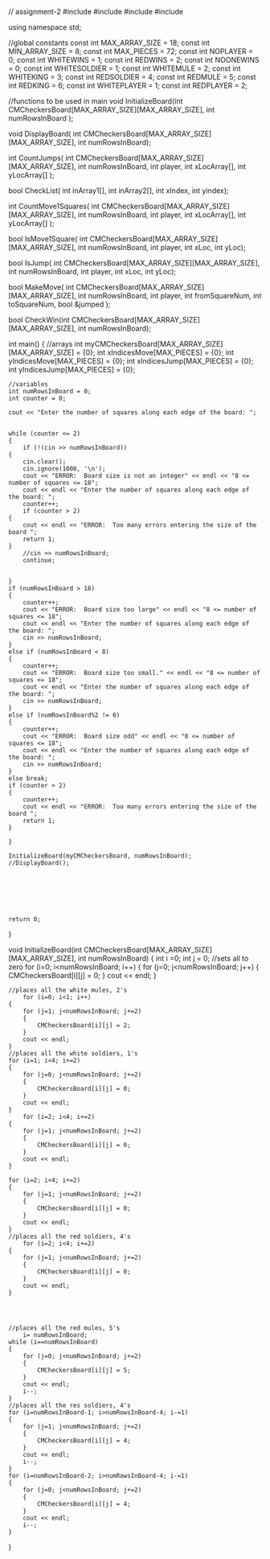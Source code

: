 // assignment-2
#include <iostream>
#include <string>
#include <iomanip>
#include <fstream>

using namespace std;

//global constants
const int MAX_ARRAY_SIZE = 18;
const int MIN_ARRAY_SIZE = 8;
const int MAX_PIECES = 72; 
const int NOPLAYER = 0;
const int WHITEWINS = 1;
const int REDWINS = 2;
const int NOONEWINS = 0;
const int WHITESOLDIER = 1;
const int WHITEMULE = 2;
const int WHITEKING = 3;
const int REDSOLDIER = 4;
const int REDMULE = 5;
const int REDKING = 6;
const int WHITEPLAYER = 1;
const int REDPLAYER = 2;

//functions to be used in main
void InitializeBoard(int CMCheckersBoard[MAX_ARRAY_SIZE][MAX_ARRAY_SIZE],
                             int numRowsInBoard );
 
void DisplayBoard( int CMCheckersBoard[MAX_ARRAY_SIZE][MAX_ARRAY_SIZE], 
int numRowsInBoard);
 
int CountJumps( int CMCheckersBoard[MAX_ARRAY_SIZE][MAX_ARRAY_SIZE], 
int numRowsInBoard, int player, int xLocArray[], int yLocArray[] );
 
bool CheckList( int inArray1[], int inArray2[], int xIndex, int yindex);
 
int CountMove1Squares( int CMCheckersBoard[MAX_ARRAY_SIZE][MAX_ARRAY_SIZE],
int numRowsInBoard, int player, int xLocArray[],  int yLocArray[] );
 
bool IsMove1Square( int CMCheckersBoard[MAX_ARRAY_SIZE][MAX_ARRAY_SIZE], 
int numRowsInBoard, int player, int xLoc, int yLoc);
 
bool IsJump( int CMCheckersBoard[MAX_ARRAY_SIZE][MAX_ARRAY_SIZE], 
int numRowsInBoard, int player, int xLoc, int yLoc);
 
bool MakeMove( int CMCheckersBoard[MAX_ARRAY_SIZE][MAX_ARRAY_SIZE], 
int numRowsInBoard, int player, int fromSquareNum, 
int toSquareNum, bool &jumped );
 
bool CheckWin(int CMCheckersBoard[MAX_ARRAY_SIZE][MAX_ARRAY_SIZE], int numRowsInBoard);

int main()
{
	//arrays
	int myCMCheckersBoard[MAX_ARRAY_SIZE][MAX_ARRAY_SIZE] = {0};
	int xIndicesMove[MAX_PIECES] = {0};
	int yIndicesMove[MAX_PIECES] = {0};
	int xIndicesJump[MAX_PIECES] = {0};
	int yIndicesJump[MAX_PIECES] = {0};

	//variables
	int numRowsInBoard = 0;
	int counter = 0;

	cout << "Enter the number of squares along each edge of the board: ";
	

	while (counter <= 2)
	{
		if (!(cin >> numRowsInBoard))
	{
		cin.clear();
		cin.ignore(1000, '\n');
		cout << "ERROR:  Board size is not an integer" << endl << "8 <= number of squares <= 18";
		cout << endl << "Enter the number of squares along each edge of the board: ";
		counter++;
		if (counter > 2) 
	{
		cout << endl << "ERROR:  Too many errors entering the size of the board ";
		return 1;
	}
		//cin >> numRowsInBoard;
		continue;

		
	}
	if (numRowsInBoard > 18)
	{
		counter++;
		cout << "ERROR:  Board size too large" << endl << "8 <= number of squares <= 18";
		cout << endl << "Enter the number of squares along each edge of the board: ";
		cin >> numRowsInBoard;
	}
	else if (numRowsInBoard < 8)
	{
		counter++;
		cout << "ERROR:  Board size too small." << endl << "8 <= number of squares <= 18";
		cout << endl << "Enter the number of squares along each edge of the board: ";
		cin >> numRowsInBoard;
	}
	else if (numRowsInBoard%2 != 0)
	{
		counter++;
		cout << "ERROR:  Board size odd" << endl << "8 <= number of squares <= 18";
		cout << endl << "Enter the number of squares along each edge of the board: ";
		cin >> numRowsInBoard;
	}
	else break;
	if (counter > 2) 
	{
		counter++;
		cout << endl << "ERROR:  Too many errors entering the size of the board ";
		return 1;
	}
	
	}

	InitializeBoard(myCMCheckersBoard, numRowsInBoard);
	//DisplayBoard();

	





	return 0;
}

void InitializeBoard(int CMCheckersBoard[MAX_ARRAY_SIZE][MAX_ARRAY_SIZE], int numRowsInBoard)
{
	int i =0;
	int j = 0;
	//sets all to zero
	for (i=0; i<numRowsInBoard; i++) 
	{
		for (j=0; j<numRowsInBoard; j++)
		{
			CMCheckersBoard[i][j] = 0; 
		}
		cout << endl;
	}
	
	//places all the white mules, 2's
		for (i=0; i<1; i++) 
	{
		for (j=1; j<numRowsInBoard; j+=2)
		{
			CMCheckersBoard[i][j] = 2; 
		}
		cout << endl;
	}
	//places all the white soldiers, 1's
	for (i=1; i<4; i+=2) 
	{
		for (j=0; j<numRowsInBoard; j+=2)
		{
			CMCheckersBoard[i][j] = 0;
		}
		cout << endl;
	}
		for (i=2; i<4; i+=2) 
	{
		for (j=1; j<numRowsInBoard; j+=2)
		{
			CMCheckersBoard[i][j] = 0;
		}
		cout << endl;
	}
		
	for (i=2; i<4; i+=2) 
	{
		for (j=1; j<numRowsInBoard; j+=2)
		{
			CMCheckersBoard[i][j] = 0;
		}
		cout << endl;
	}
	//places all the red soldiers, 4's
		for (i=2; i<4; i+=2) 
	{
		for (j=1; j<numRowsInBoard; j+=2)
		{
			CMCheckersBoard[i][j] = 0;
		}
		cout << endl;
	}


	

	//places all the red mules, 5's
		i= numRowsInBoard;
	while (i==numRowsInBoard)
	{
		for (j=0; j<numRowsInBoard; j+=2)
		{
			CMCheckersBoard[i][j] = 5;
		}
		cout << endl;
		i--;
	}
	//places all the res soldiers, 4's
	for (i=numRowsInBoard-1; i>numRowsInBoard-4; i-=1)
	{
		for (j=1; j<numRowsInBoard; j+=2)
		{
			CMCheckersBoard[i][j] = 4;
		}
		cout << endl;
		i--;
	}
	for (i=numRowsInBoard-2; i>numRowsInBoard-4; i-=1)
	{
		for (j=0; j<numRowsInBoard; j+=2)
		{
			CMCheckersBoard[i][j] = 4;
		}
		cout << endl;
		i--;
	}

}




